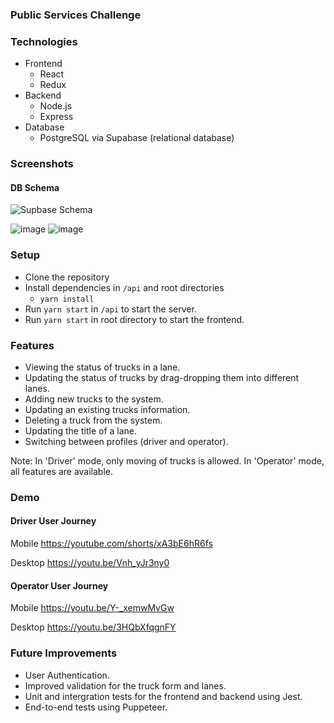 ### Public Services Challenge

### Technologies
- Frontend
  - React
  - Redux
- Backend
  - Node.js
  - Express
- Database
  - PostgreSQL via Supabase (relational database)

### Screenshots
#### DB Schema
![Supbase Schema](https://user-images.githubusercontent.com/11008603/214025852-c3f90fd0-eacf-48ff-8102-b1469668ba50.png)


![image](https://user-images.githubusercontent.com/11008603/214018912-efe9b5b4-8b71-4cc7-a148-52a8f775775e.png)
![image](https://user-images.githubusercontent.com/11008603/214019208-906f9110-e385-46c2-8969-e2e61c3e7bd9.png)



### Setup
- Clone the repository
- Install dependencies in `/api` and root directories
  - `yarn install`
- Run `yarn start` in `/api` to start the server.
- Run `yarn start` in root directory to start the frontend.

### Features
- Viewing the status of trucks in a lane.
- Updating the status of trucks by drag-dropping them into different lanes.
- Adding new trucks to the system.
- Updating an existing trucks information.
- Deleting a truck from the system.
- Updating the title of a lane.
- Switching between profiles (driver and operator).

Note: In 'Driver' mode, only moving of trucks is allowed. In 'Operator' mode, all features are available.

### Demo
#### Driver User Journey

Mobile
https://youtube.com/shorts/xA3bE6hR6fs

Desktop
https://youtu.be/Vnh_yJr3ny0


#### Operator User Journey

Mobile
https://youtu.be/Y-_xemwMvGw

Desktop
https://youtu.be/3HQbXfqgnFY

### Future Improvements
- User Authentication.
- Improved validation for the truck form and lanes.
- Unit and intergration tests for the frontend and backend using Jest.
- End-to-end tests using Puppeteer.
